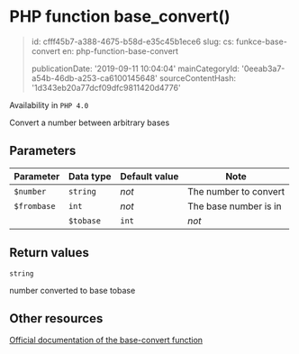 PHP function base_convert()
===========================

> id: cfff45b7-a388-4675-b58d-e35c45b1ece6
> slug:
> 	cs: funkce-base-convert
> 	en: php-function-base-convert
> 
> publicationDate: '2019-09-11 10:04:04'
> mainCategoryId: '0eeab3a7-a54b-46db-a253-ca6100145648'
> sourceContentHash: '1d343eb20a77dcf09dfc9811420d4776'

Availability in `PHP 4.0`

Convert a number between arbitrary bases


Parameters
--------------

| Parameter | Data type | Default value | Note |
|-----|-----|-----|-----|
| `$number` | `string` | *not* | The number to convert |
| `$frombase` | `int` | *not* | The base number is in |
| | `$tobase` | `int` | *not* | The base to convert number to |


Return values
----------------

`string`

number converted to base tobase

Other resources
------------

[Official documentation of the base-convert function](https://www.php.net/manual/en/function.base-convert.php)
